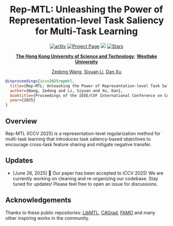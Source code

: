 <div align="center">
<h1>Rep-MTL: Unleashing the Power of Representation-level Task Saliency for Multi-Task Learning</h1>

<a href="https://arxiv.org/abs/2503.11651"><img src="https://img.shields.io/badge/arXiv-2503.11651-b31b1b" alt="arXiv"></a>
<a href="https://vgg-t.github.io/"><img src="https://img.shields.io/badge/Project_Page-4CAF50" alt="Project Page"></a>
<a href='https://huggingface.co/spaces/facebook/vggt'><img src='https://img.shields.io/badge/%F0%9F%A4%97%20Hugging%20Face-Demo-blue'></a>
<a href="https://github.com/Jacky1128/RepMTL/stargazers"><img src="https://img.shields.io/github/stars/Jacky1128/RepMTL?style=social" alt="Stars"></a>


**[The Hong Kong University of Science and Technology](https://hkust.edu.hk)**; **[Westlake University](https://en.westlake.edu.cn)**


[Zedong Wang](https://jacky1128.github.io), [Siyuan Li](https://lupin1998.github.io), [Dan Xu](https://www.danxurgb.net)
</div>

```bibtex
@inproceedings{iccv2025repmtl,
  title={Rep-MTL: Unleashing the Power of Representation-level Task Saliency for Multi-Task Learning},
  author={Wang, Zedong and Li, Siyuan and Xu, Dan},
  booktitle={Proceedings of the IEEE/CVF International Conference on Computer Vision},
  year={2025}
}
```

## Overview

Rep-MTL (ICCV 2025) is a representation-level regularization method for multi-task learning that introduces task saliency-based objectives to encourage cross-task feature sharing and mitigate negative transfer.



## Updates
- [June 26, 2025] 🎉 Our paper has been accepted to ICCV 2025! We are currently working on cleaning and re-organizing our codebase. Stay tuned for updates! Please feel free to open an issue for discussions.

## Acknowledgements

Thanks to these public repositories: [LibMTL](https://github.com/facebookresearch/PoseDiffusion), [CAGrad](https://github.com/Cranial-XIX/CAGrad), [FAMO](https://github.com/Cranial-XIX/FAMO) and many other inspiring works in the community.
